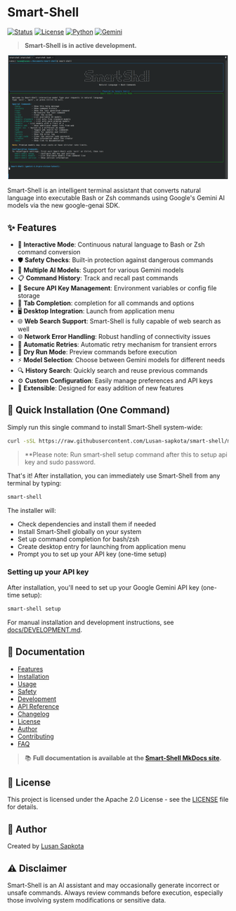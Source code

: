 # Smart-Shell

[![Status](https://img.shields.io/badge/Status-Active%20Development-brightgreen)](https://github.com/Lusan-sapkota/smart-shell)
[![License](https://img.shields.io/badge/license-Apache--2.0-blue.svg)](LICENSE)
[![Python](https://img.shields.io/badge/Python-3.8%2B-blue)](https://www.python.org/)
[![Gemini](https://img.shields.io/badge/AI-Google%20Gemini-orange)](https://ai.google.dev/)

> **Smart-Shell is in active development.**

<p align="center">
  <img src="docs/images/image.png" alt="Smart-Shell Demo" width="500"/>
</p>

Smart-Shell is an intelligent terminal assistant that converts natural language into executable Bash or Zsh commands using Google's Gemini AI models via the new google-genai SDK.

## ✨ Features

- 🔄 **Interactive Mode**: Continuous natural language to Bash or Zsh command conversion
- 🛡️ **Safety Checks**: Built-in protection against dangerous commands
- 🤖 **Multiple AI Models**: Support for various Gemini models
- 📋 **Command History**: Track and recall past commands
- 🔑 **Secure API Key Management**: Environment variables or config file storage
- 🔌 **Tab Completion**: completion for all commands and options
- 🖥️ **Desktop Integration**: Launch from application menu
- 🌐 **Web Search Support**: Smart-Shell is fully capable of web search as well
- 🌐 **Network Error Handling**: Robust handling of connectivity issues
- 🔄 **Automatic Retries**: Automatic retry mechanism for transient errors
- 🧪 **Dry Run Mode**: Preview commands before execution
- ⚡ **Model Selection**: Choose between Gemini models for different needs
- 🔍 **History Search**: Quickly search and reuse previous commands
- ⚙️ **Custom Configuration**: Easily manage preferences and API keys
- 🧩 **Extensible**: Designed for easy addition of new features

## 🚀 Quick Installation (One Command)

Simply run this single command to install Smart-Shell system-wide:

```bash
curl -sSL https://raw.githubusercontent.com/Lusan-sapkota/smart-shell/main/install.sh | bash
```

> **Please note: Run smart-shell setup command after this to setup api key and sudo password.

That's it! After installation, you can immediately use Smart-Shell from any terminal by typing:

```bash
smart-shell
```

The installer will:
- Check dependencies and install them if needed
- Install Smart-Shell globally on your system
- Set up command completion for bash/zsh
- Create desktop entry for launching from application menu
- Prompt you to set up your API key (one-time setup)

### Setting up your API key

After installation, you'll need to set up your Google Gemini API key (one-time setup):

```bash
smart-shell setup
```

For manual installation and development instructions, see [docs/DEVELOPMENT.md](docs/DEVELOPMENT.md).

## 📖 Documentation

- [Features](docs/features.md)
- [Installation](docs/installation.md)
- [Usage](docs/usage.md)
- [Safety](docs/safety.md)
- [Development](docs/development.md)
- [API Reference](docs/api.md)
- [Changelog](CHANGELOG.md)
- [License](LICENSE)
- [Author](docs/author.md)
- [Contributing](docs/contributing.md)
- [FAQ](docs/faq.md)

> 📚 **Full documentation is available at the [Smart-Shell MkDocs site](https://lusan-sapkota.github.io/smart-shell/).**

## 📜 License

This project is licensed under the Apache 2.0 License - see the [LICENSE](LICENSE) file for details.

## 👤 Author

Created by [Lusan Sapkota](https://lusansapkota.com.np)

## ⚠️ Disclaimer

Smart-Shell is an AI assistant and may occasionally generate incorrect or unsafe commands. Always review commands before execution, especially those involving system modifications or sensitive data.